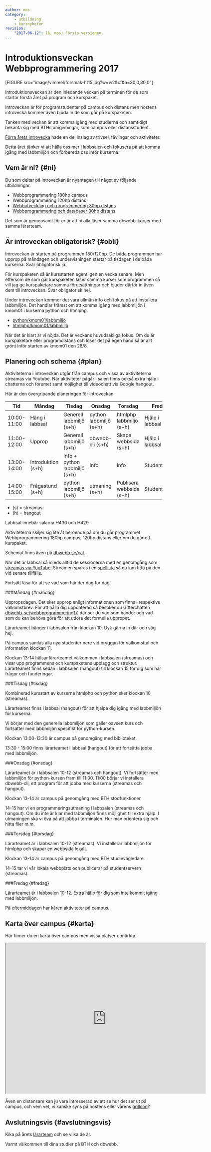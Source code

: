 ```yaml
---
author: mos
category:
    - utbildning
    - kursnyheter
revision:
    "2017-06-12": (A, mos) Första versionen.
...
```

Introduktionsveckan Webbprogrammering 2017
==================================

[FIGURE src="image/vimmel/forsmak-ht15.jpg?w=w2&cf&a=30,0,30,0"]

Introduktionsveckan är den inledande veckan på terminen för de som startar första året på program och kurspaket.

Introveckan är för programstudenter på campus och distans men höstens introvecka kommer även bjuda in de som går på kurspaketen.

Tanken med veckan är att komma igång med studierna och samtidigt bekanta sig med BTHs omgivningar, som campus eller distansstudent.

<!--more-->

[Förra årets introvecka](blogg/schema-introveckan-2016) hade en del inslag av trivsel, tävlingar och aktiviteter.

Detta året tänker vi att hålla oss mer i labbsalen och fokusera på att komma igång med labbmiljön och förbereda oss inför kurserna.



Vem är ni? {#ni}
-----------------------------------

Du som deltar på introveckan är nyantagen till något av följande utbildningar.

* Webbprogrammering 180hp campus <!--wip/2017 -->
* Webbprogrammering 120hp distans <!-- wipd/2017 -->
* [Webbutveckling och programmering 30hp distans](webutv/2017)
* [Webbprogrammering och databaser 30hp distans](webprog/2017)

Det som är gemensamt för er är att ni alla läser samma dbwebb-kurser med samma lärarteam.



Är introveckan obligatorisk? {#obli}
-----------------------------------

Introveckan är starten på programmen 180/120hp. De båda programmen har upprop på måndagen och undervisningen startar på tisdagen i de båda kurserna. Svar obligatorisk ja.

För kurspaketen så är kursstarten egentligen en vecka senare. Men eftersom de som går kurspaketen läser samma kurser som programmen så vill jag ge kurspaketare samma förutsättningar och bjuder därför in även dem till introveckan. Svar obligatorisk nej.

Under introveckan kommer det vara allmän info och fokus på att installera labbmiljön. Det handlar främst om att komma igång med labbmiljön i kmom01 i kurserna python och htmlphp.

* [python/kmom01/labbmiljö](kurser/python/labbmiljo)
* [htmlphp/kmom01/labbmiljö](kurser/htmlphp/labbmiljo)

När det är klart är vi nöjda. Det är veckans huvudsakliga fokus. Om du är kurspaketare eller programdistans och löser det på egen hand så är allt grönt inför starten av kmom01 den 28/8.



Planering och schema {#plan}
-----------------------------------

Aktiviteterna i introveckan utgår från campus och vissa av aktiviteterna streamas via Youtube. När aktiviteter pågår i salen finns också extra hjälp i chatterna och forumet samt möjlighet till videochatt via Google hangout.

Här är den övergripande planeringen för introveckan.

| Tid | Måndag | Tisdag | Onsdag | Torsdag | Fredag |
|-----|--------|--------|--------|---------|--------|
| 10:00-11:00| Häng i labbsal | Generell labbmiljö (s+h)| python labbmiljö (s+h) | htmlphp labbmiljö (s+h) | Hjälp i labbsal (s+h) |
| 11:00-12:00| Upprop | Generell labbmiljö (s+h) | dbwebb-cli (s+h) | Skapa webbsida (s+h) | Hjälp i labbsal (s+h) |
| 13:00-14:00| Introduktion (s+h) | Info + python labbmiljö (s+h) | Info | Info | Studentkåren |
| 14:00-15:00| Frågestund (s+h) | python labbmiljö (s+h) | utmaning (s+h) | Publisera webbsida (s+h) | Studentkåren |

* (s) = streamas
* (h) = hangout

Labbsal innebär salarna H430 och H429.

Aktiviteterna skiljer sig lite åt beroende på om du går programmet Webbprogrammering 180hp campus, 120hp distans eller om du går ett kurspaket.

Schemat finns även på [dbwebb.se/cal](cal).

När det är labbsal så inleds alltid de sessionerna med en genomgång som [streamas via YouTube](social/youtube). Streamen sparas i en [spellista](https://www.youtube.com/playlist?list=PLKtP9l5q3ce96eM60kWkNo_8Vq4orkasn) så du kan titta på den vid senare tillfälle.

Fortsätt läsa för att se vad som händer dag för dag.



###Måndag {#mandag}

Uppropsdagen. Det sker upprop enligt informationen som finns i respektive välkomstbrev. För att hålla dig uppdaterad så besöker du Gitterchatten [dbwebb-se/webbprogrammering17](https://gitter.im/dbwebb-se/webbprogrammering17), där ser du vad som händer och vad som du kan behöva göra för att utföra det formella uppropet.

Lärarteamet hänger i labbsalen från klockan 10. Dyk gärna in där och säg hej.

På campus samlas alla nya studenter nere vid bryggan för välkomsttal och information klockan 11.

Klockan 13-14 hälsar lärarteamet välkommen i labbsalen (streamas) och visar upp programmens och kurspaketens upplägg och struktur. Lärarteamet finns sedan i labbsalen (hangout) till klockan 15 för dig som har frågor och funderingar.



###Tisdag {#tisdag}

Kombinerad kursstart av kurserna htmlphp och python sker klockan 10 (streamas).

Lärarteamet finns i labbsal (hangout) för att hjälpa dig igång med labbmiljön för kurserna.

Vi börjar med den generella labbmiljön som gäller oavsett kurs och fortsätter med labbmiljön specifikt för python-kursen.

Klockan 13:00-13:30 är campus på genomgång med biblioteket.

13:30 - 15:00 finns lärarteamet i labbsal (hangout) för att fortsätta jobba med labbmiljön.



###Onsdag {#onsdag}

Lärarteamet är i labbsalen 10-12 (streamas och hangout). Vi fortsätter med labbmiljön för python-kursen fram till 11:00.
11:00 börjar vi installera dbwebb-cli, ett program för att jobba med kurserna (streamas och hangout).

Klockan 13-14 är campus på genomgång med BTH stödfunktioner.

14-15 har vi en programmeringsutmaning i labbsalen (streamas och hangout). Om du inte är klar med labbmiljön finns möjlighet till extra hjälp.
I utmaningen ska vi öva på att jobba i terminalen. Hur man orientera sig och hitta filer m.m.



###Torsdag {#torsdag}

Lärarteamet är i labbsalen 10-12 (streamas). Vi installerar labbmiljön för htmlphp och skapar en webbsida lokalt.

Klockan 13-14 är campus på genomgång med BTH studievägledare.

14-15 tar vi vår lokala webbplats och publicerar på studentservern (streamas).



###Fredag {#fredag}

Lärarteamet är i labbsalen 10-12. Extra hjälp för dig som inte kommit igång med labbmiljön.

På eftermiddagen har kåren aktiviteter på campus.


Karta över campus {#karta}
-----------------------------------

Här finner du en karta över campus med vissa platser utmärkta.

<iframe src="https://www.google.com/maps/d/embed?mid=1UNmeJUpCMmbFy7dAFLzOwzwfFps" width="640" height="480"></iframe>

Även en distansare kan ju vara intresserad av att se hur det ser ut på campus, och vem vet, vi kanske syns på höstens eller vårens [grillcon](https://grillcon.dbwebb.se/)?



Avslutningsvis {#avslutningsvis}
---------------------------------------

Kika på årets [lärarteam](kurser/faq/lararteam-och-kontakt) och se vilka de är.

Varmt välkommen till dina studier på BTH och dbwebb.
